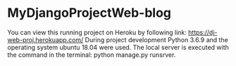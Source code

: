 # MyDjangoProjectWeb-blog
You can view this running project on Heroku by following link:  https://dj-web-proj.herokuapp.com/
During project development Python 3.6.9 and the operating system ubuntu 18.04 were used. The local server is executed with the command in the terminal: python manage.py runsrver.
